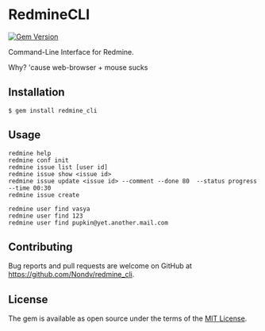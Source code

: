 # RedmineCLI
[![Gem Version](https://badge.fury.io/rb/redmine_cli.svg)](https://badge.fury.io/rb/redmine_cli)

Command-Line Interface for Redmine.

Why? 'cause web-browser + mouse sucks

## Installation

    $ gem install redmine_cli

## Usage

    redmine help
    redmine conf init
    redmine issue list [user id]
    redmine issue show <issue id>
    redmine issue update <issue id> --comment --done 80  --status progress --time 00:30
    redmine issue create

    redmine user find vasya
    redmine user find 123
    redmine user find pupkin@yet.another.mail.com


## Contributing

Bug reports and pull requests are welcome on GitHub at https://github.com/Nondv/redmine_cli.

## License

The gem is available as open source under the terms of the [MIT License](http://opensource.org/licenses/MIT).

